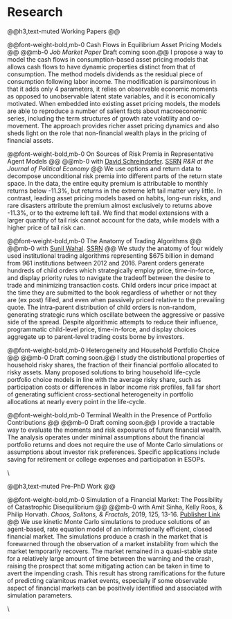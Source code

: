 # Research


@@h3,text-muted Working Papers @@

@@font-weight-bold,mb-0 Cash Flows in Equilibrium Asset Pricing Models @@
@@mb-0 _Job Market Paper_ Draft coming soon.@@
I propose a way to model the cash flows in consumption-based asset pricing models that allows cash flows to have dynamic properties distinct from that of consumption. The method models dividends as the residual piece of consumption following labor income. The modification is parsimonious in that it adds only 4 parameters, it relies on observable economic moments as opposed to unobservable latent state variables, and it is economically motivated. When embedded into existing asset pricing models, the models are able to reproduce a number of salient facts about macroeconomic series, including the term structures of growth rate volatility and co-movement. The approach provides richer asset pricing dynamics  and also sheds light on the role that non-financial wealth plays in the pricing of financial assets.




@@font-weight-bold,mb-0 On Sources of Risk Premia in Representative Agent Models @@
@@mb-0 with [David Schreindorfer](http://www.davidschreindorfer.com/). [SSRN](https://papers.ssrn.com/sol3/papers.cfm?abstract_id=3452743) _R&R at the Journal of Political Economy_ @@
We use options and return data to decompose unconditional risk premia
into different parts of the return state space. In the data, the entire equity
premium is attributable to monthly returns below -11.3%, but returns in the
extreme left tail matter very little. In contrast, leading asset pricing models
based on habits, long-run risks, and rare disasters attribute the premium almost
exclusively to returns above -11.3%, or to the extreme left tail. We find
that model extensions with a larger quantity of tail risk cannot account for
the data, while models with a higher price of tail risk can.



@@font-weight-bold,mb-0 The Anatomy of Trading Algorithms @@
@@mb-0 with [Sunil Wahal](https://asu.pure.elsevier.com/en/persons/sunil-wahal). [SSRN](https://papers.ssrn.com/sol3/papers.cfm?abstract_id=3497001) @@
We study the anatomy of four widely used institutional trading algorithms representing \$675 billion in demand from 961 institutions between 2012 and 2016. Parent orders generate hundreds of child orders which strategically employ price, time-in-force, and display priority rules to navigate the tradeoff between the desire to trade and minimizing transaction costs. Child orders incur price impact at the time they are submitted to the book regardless of whether or not they are (ex post) filled, and even when passively priced relative to the prevailing quote. The intra-parent distribution of child orders is non-random, generating strategic runs which oscillate between the aggressive or passive side of the spread. Despite algorithmic attempts to reduce their influence, programmatic child-level price, time-in-force, and display choices aggregate up to parent-level trading costs borne by investors. 





@@font-weight-bold,mb-0 Heterogeneity and Household Portfolio Choice @@
@@mb-0 Draft coming soon.@@
I study the distributional properties of household risky shares, the fraction of their financial portfolio allocated to risky assets. Many proposed solutions to bring household life-cycle portfolio choice models in line with the average risky share, such as participation costs or differences in labor income risk profiles, fall far short of generating sufficient cross-sectional heterogeneity in portfolio allocations at nearly every point in the life-cycle.




@@font-weight-bold,mb-0 Terminal Wealth in the Presence of Portfolio Contributions @@
@@mb-0 Draft coming soon.@@
I provide a tractable way to evaluate the moments and risk exposures of future financial wealth. The analysis operates under minimal assumptions about the financial portfolio returns and does not require the use of Monte Carlo simulations or assumptions about investor risk preferences. Specific applications include saving for retirement or college expenses and participation in ESOPs.




\\

@@h3,text-muted Pre-PhD Work @@

@@font-weight-bold,mb-0 Simulation of a Financial Market: The Possibility of Catastrophic Disequilibrium @@
@@mb-0 with Amit Sinha, Kelly Roos, & Philip Horvath.  _Chaos, Solitons, & Fractals_, 2019, 125, 13-16. [Publisher Link](http://www.sciencedirect.com/science/article/pii/S0960077919301705) @@
We use kinetic Monte Carlo simulations to produce solutions of an agent-based, rate equation model of an informationally efficient, closed financial market. The simulations produce a crash in the market that is forewarned through the observation of a market instability from which the market temporarily recovers. The market remained in a quasi-stable state for a relatively large amount of time between the warning and the crash, raising the prospect that some mitigating action can be taken in time to avert the impending crash. This result has strong ramifications for the future of predicting calamitous market events, especially if some observable aspect of financial markets can be positively identified and associated with simulation parameters.

\\
